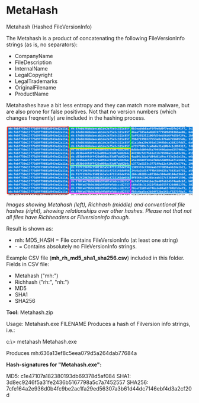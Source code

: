 # MetaHash
Metahash (Hashed FileVersionInfo)

The Metahash is a product of concatenating the following FileVersionInfo strings (as is, no separators):
- CompanyName
- FileDescription
- InternalName
- LegalCopyright
- LegalTrademarks
- OriginalFilename
- ProductName

Metahashes have a bit less entropy and they can match more malware, but are also prone for false positives. Not that no version numbers (which changes freqnently) are included in the hashing process.

![Test Image ](Corellation.png)

*Images showing Metahash (left), Richhash (middle) and conventional file hashes (right), showing relationships over other hashes.
Please not that not all files have Richheaders or Filversioninfo though.*

Result is shown as:
- mh: MD5_HASH = File contains FileVersionInfo (at least one string)
- \- = Contains absolutely no FileVersionInfo strings.

Example CSV file (**mh_rh_md5_sha1_sha256.csv**) included in this folder.
Fields in CSV file:
- Metahash ("mh:")
- Richhash ("rh:", "nh:")
- MD5
- SHA1
- SHA256

**Tool:** Metahash.zip

Usage: Metahash.exe FILENAME
Produces a hash of Filversion info strings, i.e.:

c\:\\> metahash Metahash.exe

Produces mh:636a13ef8c5eea079d5a264dab77684a

**Hash-signatures for "Metahash.exe":**

MD5: c1e47107a182380193db69378d5af084
SHA1: 3d8ec9246f5a31fe2436b5167798a5c7a7452557
SHA256: 7cfe164a2e936d0b4fc9be2ac1fa29ed56307a3b61d44dc7146ebf4d3a2cf20d
